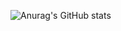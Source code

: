 ![Anurag's GitHub stats](https://github-readme-stats.vercel.app/api?username=Chain60062&show_icons=true&theme=calm_pink)
